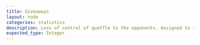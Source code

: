```yaml
---
title: Giveaways
layout: node
categories: statistics
description: Loss of control of quaffle to the opponents. Assigned to the player to last touch the ball before the turnover occurred.
expected_type: Integer
---
```

